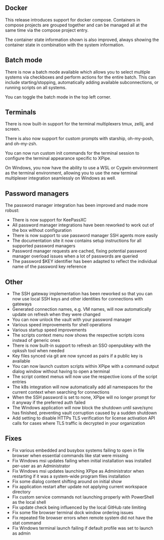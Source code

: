 ## Docker

This release introduces support for docker compose. Containers in compose projects are grouped together and can be managed all at the same time via the compose project entry.

The container state information shown is also improved, always showing the container state in combination with the system information.

## Batch mode

There is now a batch mode available which allows you to select multiple systems via checkboxes and perform actions for the entire batch. This can include starting/stopping, automatically adding available subconnections, or running scripts on all systems.

You can toggle the batch mode in the top left corner.

## Terminals

There is now built-in support for the terminal multiplexers tmux, zellij, and screen.

There is also now support for custom prompts with starship, oh-my-posh, and oh-my-zsh.

You can now run custom init commands for the terminal session to configure the terminal appearance specific to XPipe.

On Windows, you now have the ability to use a WSL or Cygwin environment as the terminal environment, allowing you to use the new terminal multiplexer integration seamlessly on Windows as well.

## Password managers

The password manager integration has been improved and made more robust:
- There is now support for KeePassXC
- All password manager integrations have been reworked to work out of the box without configuration
- There is now support to use password manager SSH agents more easily
- The documentation site it now contains setup instructions for all supported password managers
- Password manager requests are cached, fixing potential password manager overload issues when a lot of passwords are queried
- The password $KEY identifier has been adapted to reflect the individual name of the password key reference

## Other

- The SSH gateway implementation has been reworked so that you can now use local SSH keys and other identities for connections with gateways
- Generated connection names, e.g. VM names, will now automatically update on refresh when they were changed
- You can now unlock the vault with your password manager
- Various speed improvements for shell operations
- Various startup speed improvements
- The scripts context menu now shows the respective scripts icons instead of generic ones
- There is now built-in support to refresh an SSO openpubkey with the opkssh tool when needed
- Key files synced via git are now synced as pairs if a public key is available
- You can now launch custom scripts within XPipe with a command output dialog window without having to open a terminal
- The script context menus will now use the respective icons of the script entries
- The k8s integration will now automatically add all namespaces for the current context when searching for connections
- When the SSH password is set to none, XPipe will no longer prompt for it anyway if the preferred auth failed
- The Windows application will now block the shutdown until save/sync has finished, preventing vault corruption caused by a sudden shutdown
- Add setting to disable HTTPs TLS verification for license activation API calls for cases where TLS traffic is decrypted in your organization

## Fixes

- Fix various embedded and busybox systems failing to open in file browser when essential commands like stat were missing
- Fix Windows msi updates failing when initial installation was installed per-user as an Administrator
- Fix Windows msi updates launching XPipe as Administrator when restarting if it was a system-wide program files installation
- Fix some dialog content shifting around on initial show
- Fix application restart after update not applying current workspace directory
- Fix custom service commands not launching properly with PowerShell as the local shell
- Fix update check being influenced by the local GitHub rate limiting
- Fix some file browser terminal dock window ordering issues
- Fix repeated file browser errors when remote system did not have the stat command
- Fix Windows terminal launch failing if default profile was set to launch as admin
